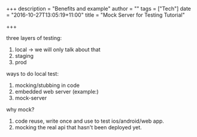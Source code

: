 +++
description = "Benefits and example"
author = ""
tags = ["Tech"]
date = "2016-10-27T13:05:19+11:00"
title = "Mock Server for Testing Tutorial"

+++

three layers of testing:
1. local -> we will only talk about that
2. staging
3. prod

ways to do local test:
1. mocking/stubbing in code
2. embedded web server (example:)
3. mock-server

why mock?
1. code reuse, write once and use to test ios/android/web app.
2. mocking the real api that hasn't been deployed yet.
